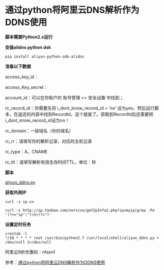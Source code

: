 # 通过python将阿里云DNS解析作为DDNS使用



**脚本需要Python2.x运行**



**安装alidns python dsk**

```shell
pip install aliyun-python-sdk-alidns
```



**准备以下数据**

access_key_id：

access_Key_secret：

account_id：可以在你账户的 账号管理 >> 安全设置 中找到；

rc_record_id：你需要先将 i_dont_know_record_id = ‘no’ 设为yes，然后运行脚本，在返还的内容中找到RecordId，这个就是了。获取到RecordId后还需要把i_dont_know_record_id设为no！

rc_domain：一级域名（你的域名）

rc_rr：请填写你的解析记录，对应的主机记录

rc_type：A，CNAME

rc_ttl：请填写解析有效生存时间TTL，单位：秒



**脚本**

[aliyun_ddns.py](https://gitee.com/yysue/tutorial/blob/master/linux/scripts/aliyun_ddns.py)

**获取外网IP**

```shell
curl -s ip.cn

curl -s http://ip.taobao.com/service/getIpInfo2.php?ip=myip|grep -Po '(?<="ip":")\S+(?=")'
```



**设置定时任务**

```shell
crontab -l
*/10 * * * * root /usr/bin/python2.7 /usr/local/shell/aliyun_ddns.py > /dev/null 1>/dev/null
```



阿里云9折优惠码：nfasn1

参考：[通过python将阿里云DNS解析作为DDNS使用](https://enginx.cn/2016/08/22/%E9%80%9A%E8%BF%87python%E5%B0%86%E9%98%BF%E9%87%8C%E4%BA%91dns%E8%A7%A3%E6%9E%90%E4%BD%9C%E4%B8%BAddns%E4%BD%BF%E7%94%A8.html)

